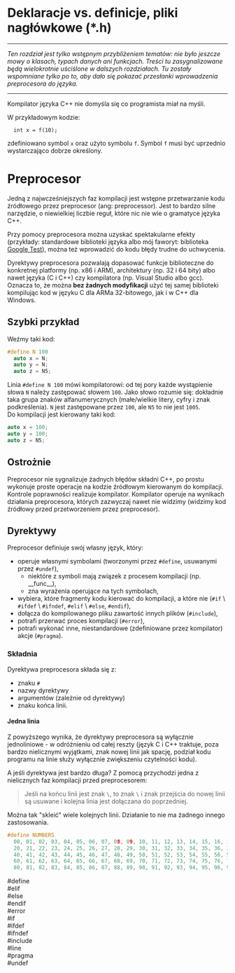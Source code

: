 # Deklaracje vs. definicje, pliki nagłówkowe (*.h)

---

_Ten rozdział jest tylko wstępnym przybliżeniem tematów: nie było jeszcze mowy o klasach, typach danych ani funkcjach. Treści tu zasygnalizowane będą wielokrotnie uściślone w dalszych rozdziałach. Tu zostały wspomniane tylko po to, aby dało się pokazać przesłanki wprowadzenia preprocesora do języka._

---

Kompilator języka C++ nie domyśla się co programista miał na myśli.

W przykładowym kodzie:
```
  int x = f(10);
```
zdefiniowano symbol ```x``` oraz użyto symbolu ```f```. Symbol ```f``` musi być uprzednio wystarczająco dobrze określony.


# Preprocesor

Jedną z najwcześniejszych faz kompilacji jest wstępne przetwarzanie kodu źródłowego przez preprocesor \(ang: preprocessor\). Jest to bardzo silne narzędzie, o niewielkiej liczbie reguł, które nic nie wie o gramatyce języka C++.

Przy pomocy preprocesora można uzyskać spektakularne efekty \(przykłady: standardowe biblioteki języka albo mój faworyt: biblioteka [Google Test](https://github.com/google/googletest)\), można też wprowadzić do kodu błędy trudne do uchwycenia.

Dyrektywy preprocesora pozwalają dopasować funkcje biblioteczne do konkretnej platformy \(np. x86 i ARM\), architektury \(np. 32 i 64 bity\) albo nawet języka \(C i C++\) czy kompilatora \(np. Visual Studio albo gcc\). Oznacza to, że można **bez żadnych modyfikacji** użyć tej samej biblioteki kompilując kod w języku C dla ARMa 32-bitowego, jak i w C++ dla Windows.

## Szybki przykład

Weźmy taki kod:

```C++
#define N 100
  auto x = N;
  auto y = N;
  auto z = N5;
```

Linia `#define N 100` mówi kompilatorowi: od tej pory każde wystąpienie słowa `N` należy zastępować słowem `100`. Jako słowo rozumie się: dokładnie taka grupa znaków alfanumerycznych \(małe/wielkie litery, cyfry i znak podkreślenia\). `N` jest zastępowane przez `100`, ale `N5` to nie jest `1005`.  
Do kompilacji jest kierowany taki kod:

```C++
auto x = 100;
auto y = 100;
auto z = N5;
```

## Ostrożnie

Preprocesor nie sygnalizuje żadnych błędów składni C++, po prostu wykonuje proste operacje na kodzie źródłowym kierowanym do kompilacji. Kontrole poprawności realizuje kompilator. Kompilator operuje na wynikach działania preprocesora, których zazwyczaj nawet nie widzimy \(widzimy kod źródłowy przed przetworzeniem przez preprocesor\).

## Dyrektywy

Preprocesor definiuje swój własny język, który:

* operuje własnymi symbolami \(tworzonymi przez `#define`, usuwanymi przez `#undef`\),
  * niektóre z symboli mają związek z procesem kompilacji \(np. \_\_func\__\),
  * zna wyrażenia operujące na tych symbolach,
* wybiera, które fragmenty kodu kierować do kompilacji, a które nie \(`#if` \ `#ifdef` \ `#ifndef`, `#elif` \ `#else`, `#endif`\),
* dołącza do kompilowanego pliku zawartość innych plików \(`#include`\),
* potrafi przerwać proces kompilacji \(`#error`\),
* potrafi wykonać inne, niestandardowe \(zdefiniowane przez kompilator\) akcje \(`#pragma`\).

### Składnia

Dyrektywa preprocesora składa się z:

* znaku `#`
* nazwy dyrektywy
* argumentów \(zależnie od dyrektywy\)
* znaku końca linii.

#### Jedna linia

Z powyższego wynika, że dyrektywy preprocesora są wyłącznie jednoliniowe - w odróżnieniu od całej reszty \(język C i C++ traktuje, poza bardzo nielicznymi wyjątkami, znak nowej linii jak spację, podział kodu programu na linie służy wyłącznie zwiększeniu czytelności kodu\).

A jeśli dyrektywa jest bardzo długa? Z pomocą przychodzi jedna z nielicznych faz kompilacji przed preprocesorem:

> Jeśli na końcu linii jest znak `\`, to znak `\` i znak przejścia do nowej linii są usuwane i kolejna linia jest dołączana do poprzedniej.

Można tak "skleić" wiele kolejnych linii. Działanie to nie ma żadnego innego zastosowania.

```C++
#define NUMBERS                                                                    \
  00, 01, 02, 03, 04, 05, 06, 07, 08, 09, 10, 11, 12, 13, 14, 15, 16, 17, 18, 19,  \
  20, 21, 22, 23, 24, 25, 26, 27, 28, 29, 30, 31, 32, 33, 34, 35, 36, 37, 38, 39,  \
  40, 41, 42, 43, 44, 45, 46, 47, 48, 49, 50, 51, 52, 53, 54, 55, 56, 57, 58, 59,  \
  60, 61, 62, 63, 64, 65, 66, 67, 68, 69, 70, 71, 72, 73, 74, 75, 76, 77, 78, 79,  \
  80, 81, 82, 83, 84, 85, 86, 87, 88, 89, 90, 91, 92, 93, 94, 95, 96, 97, 98, 99
```

\#define  
\#elif  
\#else  
\#endif  
\#error  
\#if  
\#ifdef  
\#ifndef  
\#include  
\#line  
\#pragma  
\#undef





